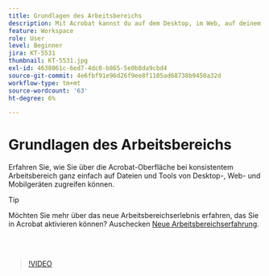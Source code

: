 ```yaml
---
title: Grundlagen des Arbeitsbereichs
description: Mit Acrobat kannst du auf dem Desktop, im Web, auf deinem Smartphone oder Tablet auf Dateien und Tools zugreifen
feature: Workspace
role: User
level: Beginner
jira: KT-5531
thumbnail: KT-5531.jpg
exl-id: 4638061c-6ed7-4dc0-b865-5e0b8da9cbd4
source-git-commit: 4e6fbf91e96d26f9ee8f1105ad68738b9450a32d
workflow-type: tm+mt
source-wordcount: '63'
ht-degree: 6%

---
```


# Grundlagen des Arbeitsbereichs

Erfahren Sie, wie Sie über die Acrobat-Oberfläche bei konsistentem Arbeitsbereich ganz einfach auf Dateien und Tools von Desktop-, Web- und Mobilgeräten zugreifen können.

>[!TIP]
>
>Möchten Sie mehr über das neue Arbeitsbereichserlebnis erfahren, das Sie in Acrobat aktivieren können? Auschecken [Neue Arbeitsbereichserfahrung](new-workspace.md).

<br> 

>[!VIDEO](https://video.tv.adobe.com/v/337971?quality=12&learn=on&hidetitle=true)

